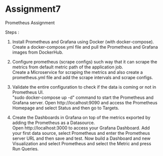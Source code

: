 # Assignment7
Prometheus Assignment

Steps :

1. Install Prometheus and Grafana using Docker (with docker-compose).<br>
   Create a docker-compose.yml file and pull the Prometheus and Grafana images from DockerHub.

2. Configure prometheus (scrape configs) such way that it can scrape the metrics from default metric path of the application job.<br>
   Create a Microservice for scraping the metrics and also create a prometheus.yml file and add the scrape intervals and scrape configs.

3. Validate the entire configuration to check if the data is coming or not in Prometheus UI.<br>
   "sudo docker-compose up -d" command to start the Prometheus and Grafana server.
   Open http://localhost:9090 and access the Prometheus Homepage and select Status and then go to Targets.

5. Create the Dashboards in Grafana on top of the metrics exported by adding the Prometheus as a Datasource.<br>
   Open http://localhost:3000 to access your Grafana Dashboard.
   Add your first data source, select Prometheus and enter the Prometheus server URL and then save and test.
   Now build a Dashboard and new Visualization and select Prometheus and select the Metric and press Run Queries.

